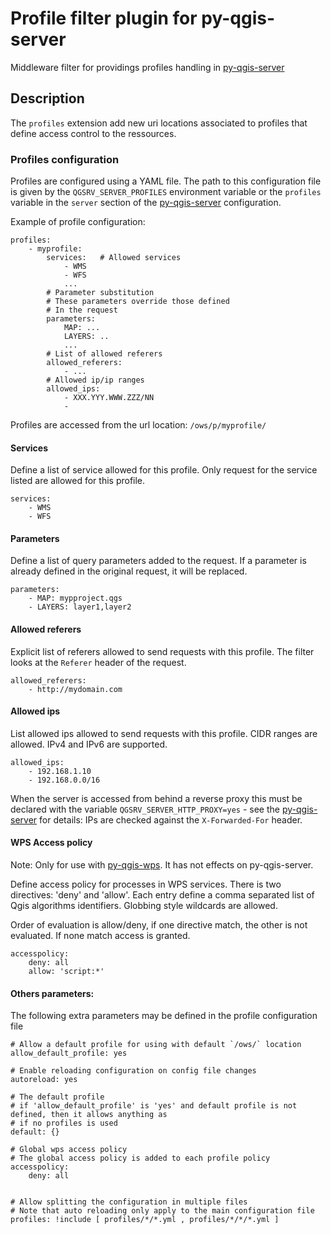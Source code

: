 # Profile filter plugin for py-qgis-server

Middleware filter for providings profiles handling in [py-qgis-server](https://github.com/3liz/py-qgis-server)

## Description

The `profiles` extension add new uri locations
associated to profiles that define access control to the ressources.

### Profiles configuration

Profiles are configured using a YAML file. The  path to this configuration file 
is given by the `QGSRV_SERVER_PROFILES` environment variable or the  `profiles` variable
in the `server` section of the [py-qgis-server](https://github.com/3liz/py-qgis-server) configuration.

Example of profile configuration:

```
profiles:
    - myprofile:
        services:   # Allowed services
            - WMS
            - WFS
            ...
        # Parameter substitution
        # These parameters override those defined
        # In the request
        parameters:
            MAP: ...
            LAYERS: ..
            ...
        # List of allowed referers
        allowed_referers:
            - ...
        # Allowed ip/ip ranges
        allowed_ips:
            - XXX.YYY.WWW.ZZZ/NN
            -
```

Profiles are accessed from the url location: `/ows/p/myprofile/`

#### Services

Define a list of service allowed for this profile. Only request for the service
listed are allowed for this profile.

```
services:
    - WMS
    - WFS
```

#### Parameters

Define a list of query parameters added to the request. If a parameter is already
defined in the original request, it will be replaced.

```
parameters:
    - MAP: mypproject.qgs
    - LAYERS: layer1,layer2
```

#### Allowed referers

Explicit list of referers allowed to send requests with this profile. The filter
looks at the `Referer` header of the request.

```
allowed_referers:
    - http://mydomain.com
```

#### Allowed ips

List allowed ips allowed to send requests with this profile. CIDR ranges are allowed.
IPv4 and IPv6 are supported.

```
allowed_ips:
    - 192.168.1.10
    - 192.168.0.0/16
```

When the  server is accessed from behind a reverse proxy this must be declared with the variable `QGSRV_SERVER_HTTP_PROXY=yes` - see the [py-qgis-server](.https://github.com/3liz/py-qgis-server) for details: IPs are checked against the `X-Forwarded-For` header.

#### WPS Access policy

Note: Only for use with [py-qgis-wps](https://github.com/3liz/py-qgis-wps). It has not effects on py-qgis-server. 

Define access policy for processes in WPS services. There is two directives: 'deny' and 'allow'. 
Each entry define a comma separated list of Qgis algorithms identifiers. 
Globbing style wildcards are allowed.

Order of evaluation is allow/deny, if one directive match, the other is not evaluated. If none match
access is granted.

```
accesspolicy:
    deny: all
    allow: 'script:*' 
```

#### Others parameters:

The following extra parameters may be defined in the profile configuration file

```
# Allow a default profile for using with default `/ows/` location 
allow_default_profile: yes

# Enable reloading configuration on config file changes
autoreload: yes

# The default profile
# if 'allow_default_profile' is 'yes' and default profile is not defined, then it allows anything as
# if no profiles is used
default: {}

# Global wps access policy
# The global access policy is added to each profile policy
accesspolicy:
    deny: all


# Allow splitting the configuration in multiple files
# Note that auto reloading only apply to the main configuration file
profiles: !include [ profiles/*/*.yml , profiles/*/*/*.yml ]

```

